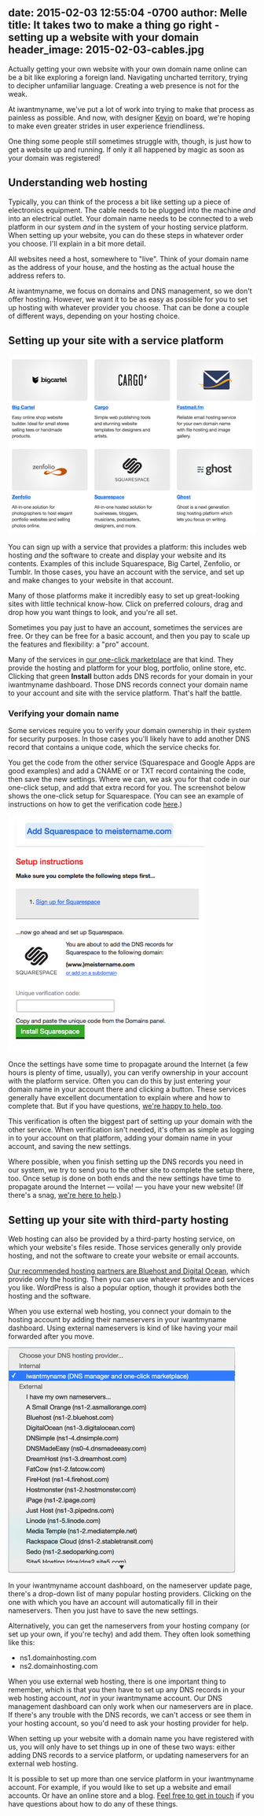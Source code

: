 date: 2015-02-03 12:55:04 -0700
author: Melle
title: It takes two to make a thing go right - setting up a website with your domain
header_image: 2015-02-03-cables.jpg
----

<!-- excerpt -->

Actually getting your own website with your own domain name online can be a bit like exploring a foreign land. Navigating uncharted territory, trying to decipher unfamiliar language. Creating a web presence is not for the weak.

At iwantmyname, we've put a lot of work into trying to make that process as painless as possible. And now, with designer [Kevin](https://iwantmyname.com/blog/2015/01/say-hi-to-the-newest-iwantmynamer-kevin-layshock.html) on board, we're hoping to make even greater strides in user experience friendliness.

One thing some people still sometimes struggle with, though, is just how to get a website up and running. If only it all happened by magic as soon as your domain was registered!

<!-- /excerpt -->

## Understanding web hosting

Typically, you can think of the process a bit like setting up a piece of electronics equipment. The cable needs to be plugged into the machine _and_ into an electrical outlet. Your domain name needs to be connected to a web platform in our system _and_ in the system of your hosting service platform. When setting up your website, you can do these steps in whatever order you choose. I'll explain in a bit more detail.

All websites need a host, somewhere to "live". Think of your domain name as the address of your house, and the hosting as the actual house the address refers to. 

At iwantmyname, we focus on domains and DNS management, so we don't offer hosting. However, we want it to be as easy as possible for you to set up hosting with whatever provider you choose. That can be done a couple of different ways, depending on your hosting choice.

## Setting up your site with a service platform

![Apps](/media/2015-02-03-apps.png)

You can sign up with a service that provides a platform: this includes web hosting _and_ the software to create and display your website and its contents. Examples of this include Squarespace, Big Cartel, Zenfolio, or Tumblr. In those cases, you have an account with the service, and set up and make changes to your website in that account.

Many of those platforms make it incredibly easy to set up great-looking sites with little technical know-how. Click on preferred colours, drag and drop how you want things to look, and you're all set. 

Sometimes you pay just to have an account, sometimes the services are free. Or they can be free for a basic account, and then you pay to scale up the features and flexibility: a "pro" account.

Many of the services in [our one-click marketplace](https://iwantmyname.com/services) are that kind. They provide the hosting and platform for your blog, portfolio, online store, etc. Clicking that green **Install** button adds DNS records for your domain in your iwantmyname dashboard. Those DNS records connect your domain name to your account and site with the service platform. That's half the battle.

### Verifying your domain name

Some services require you to verify your domain ownership in their system for security purposes. In those cases you'll likely have to add another DNS record that contains a unique code, which the service checks for. 

You get the code from the other service (Squarespace and Google Apps are good examples) and add a CNAME or or TXT record containing the code, then save the new settings. Where we can, we ask you for that code in our one-click setup, and add that extra record for you. The screenshot below shows the one-click setup for Squarespace. (You can see an example of instructions on how to get the verification code [here](http://help.squarespace.com/guides/domain-mapping-with-iwantmyname).)

![Squarespace verification](/media/2015-02-03-squarespace-verification.png)

Once the settings have some time to propagate around the Internet (a few hours is plenty of time, usually), you can verify ownership in your account with the platform service. Often you can do this by just entering your domain name in your account there and clicking a button. These services generally have excellent documentation to explain where and how to complete that. But if you have questions, [we're happy to help, too](https://iwantmyname.com/support).

This verification is often the biggest part of setting up your domain with the other service. When verification isn't needed, it's often as simple as logging in to your account on that platform, adding your domain name in your account, and saving the new settings.

Where possible, when you finish setting up the DNS records you need in our system, we try to send you to the other site to complete the setup there, too. Once setup is done on both ends and the new settings have time to propagate around the Internet — voila! — you have your new website! (If there's a snag, [we're here to help](https://iwantmyname.com/support).)

## Setting up your site with third-party hosting

Web hosting can also be provided by a third-party hosting service, on which your website's files reside. Those services generally only provide hosting, and not the software to create your website or email accounts. 

[Our recommended hosting partners are Bluehost and Digital Ocean](https://iwantmyname.com/features/domains/web-hosting), which provide only the hosting. Then you can use whatever software and services you like. WordPress is also a popular option, though it provides both the hosting and the software.

When you use external web hosting, you connect your domain to the hosting account by adding their nameservers in your iwantmyname dashboard. Using external nameservers is kind of like having your mail forwarded after you move. 

![Nameservers](/media/2015-02-03-nameserver-options.png)

In your iwantmyname account dashboard, on the nameserver update page, there's a drop-down list of many popular hosting providers. Clicking on the one with which you have an account will automatically fill in their nameservers. Then you just have to save the new settings. 

Alternatively, you can get the nameservers from your hosting company (or set up your own, if you're techy) and add them. They often look something like this: 

* ns1.domainhosting.com
* ns2.domainhosting.com

When you use external web hosting, there is one important thing to remember, which is that you then have to set up any DNS records in your web hosting account, _not_ in your iwantmyname account. Our DNS management dashboard can only work when our nameservers are in place. If there's any trouble with the DNS records, we can't access or see them in your hosting account, so you'd need to ask your hosting provider for help.

When setting up your website with a domain name you have registered with us, you will only have to set things up in one of these two ways: either adding DNS records to a service platform, or updating nameservers for an external web hosting.

It is possible to set up more than one service platform in your iwantmyname account. For example, if you would like to set up a website and email accounts. Or have an online store and a blog. [Feel free to get in touch](https://iwantmyname.com/support) if you have questions about how to do any of these things.